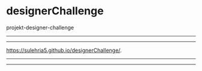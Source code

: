 # designerChallenge
projekt-designer-challenge



___
___
https://sulehria5.github.io/designerChallenge/.
___
___
